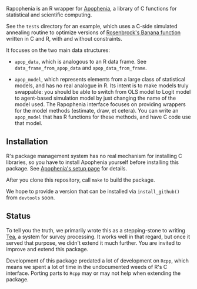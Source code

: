 Rapophenia is an R wrapper for [Apophenia](http://apophenia.info), a library of C functions for statistical and scientific computing.

See the ```tests``` directory for an example, which uses a C-side simulated annealing routine to optimize versions of [Rosenbrock's Banana function](ttp://en.wikipedia.org/wiki/Rosenbrock%27s_banana_function) written in C and R, with and without constraints.

It focuses on the two main data structures: 

* ```apop_data```, which is analogous to an R data frame. See ```data_frame_from_apop_data``` and ```apop_data_from_frame```.

* ```apop_model```, which represents elements from a large class of statistical models, and has no real analogue in R. Its intent is to make models truly swappable: you should be able to switch from OLS model to Logit model to agent-based simulation model by just changing the name of the model used. The Rapophenia interface focuses on providing wrappers for the model methods (estimate, draw, et cetera). You can write an ```apop_model``` that has R functions for these methods, and have C code use that model.

## Installation

R's package management system has no real mechanism for installing C libraries, so you have to install Apophenia yourself before installing this package. See [Apophenia's setup page](http://apophenia.info/setup.html) for details.

After you clone this repository, call ```make``` to build the package. 

We hope to provide a version that can be installed via ```install_github()``` from ```devtools``` soon.

## Status

To tell you the truth, we primarily wrote this as a stepping-stone to writing [Tea](https://github.com/rodri363/tea), a system for survey processing. It works well in that regard, but once it served that purpose, we didn't extend it much further. You are invited to improve and extend this package.

Development of this package predated a lot of development on ```Rcpp```, which means we spent a lot of time  in the undocumented weeds of R's C interface. Porting parts to ```Rcpp``` may or may not help when extending the package.
